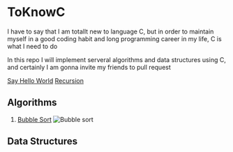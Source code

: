 # ToKnowC

I have to say that I am totallt new to language C, but in order to maintain myself in a good coding habit and long programming career in my life, C is what I need to do

In this repo I will implement serveral algorithms and data structures using C, and certainly I am gonna invite my friends to pull request  

[Say Hello World](https://github.com/Ronlee12355/ToKnowC/blob/master/helloWorld.c)
[Recursion](https://github.com/Ronlee12355/ToKnowC/blob/master/recursion.c)

## Algorithms
1. [Bubble Sort](https://github.com/Ronlee12355/ToKnowC/blob/master/bubbleSort.c)
![Bubble sort](https://camo.githubusercontent.com/40b8099e638526dce298f8dc91246173d56e389a/68747470733a2f2f75706c6f61642e77696b696d656469612e6f72672f77696b6970656469612f636f6d6d6f6e732f7468756d622f382f38332f427562626c65736f72742d6564697465642d636f6c6f722e7376672f32323070782d427562626c65736f72742d6564697465642d636f6c6f722e7376672e706e67)


## Data Structures